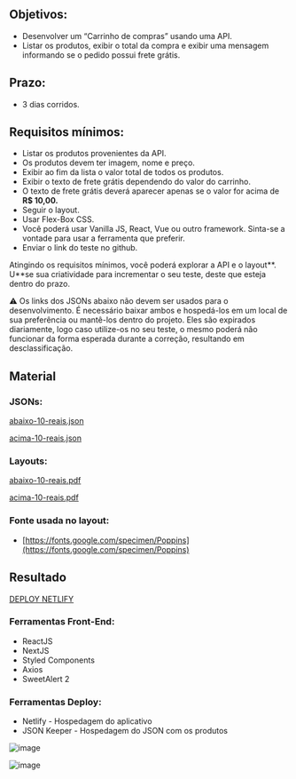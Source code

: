 ## Objetivos:

- Desenvolver um “Carrinho de compras” usando uma API.
- Listar os produtos, exibir o total da compra e exibir uma mensagem informando se o pedido possui frete grátis.

## **Prazo:**

- 3 dias corridos.

## **Requisitos mínimos:**

- Listar os produtos provenientes da API.
- Os produtos devem ter imagem, nome e preço.
- Exibir ao fim da lista o valor total de todos os produtos.
- Exibir o texto de frete grátis dependendo do valor do carrinho.
- O texto de frete grátis deverá aparecer apenas se o valor for acima de **R$ 10,00.**
- Seguir o layout.
- Usar Flex-Box CSS.
- Você poderá usar Vanilla JS, React, Vue ou outro framework. Sinta-se a vontade para usar a ferramenta que preferir.
- Enviar o link do teste no github.

Atingindo os requisitos mínimos, você poderá explorar a API e o layout**. U**se sua criatividade para incrementar o seu teste, deste que esteja dentro do prazo.

<aside>
⚠️ Os links dos JSONs abaixo não devem ser usados para o desenvolvimento. É necessário baixar ambos e hospedá-los em um local de sua preferência ou mantê-los dentro do projeto. Eles são expirados diariamente, logo caso utilize-os no seu teste, o mesmo poderá não funcionar da forma esperada durante a correção, resultando em desclassificação.

</aside>

## Material

### JSONs:

[abaixo-10-reais.json](https://s3-us-west-2.amazonaws.com/secure.notion-static.com/5bbd6fdd-abae-411d-96cc-1a5d76d3803b/abaixo-10-reais.json)

[acima-10-reais.json](https://s3-us-west-2.amazonaws.com/secure.notion-static.com/11b895d0-bc64-4f3a-bfa9-7c652be8d415/acima-10-reais.json)

### Layouts:

[abaixo-10-reais.pdf](https://s3-us-west-2.amazonaws.com/secure.notion-static.com/d32fad8d-ce46-4889-8c02-fee5d53c5eb2/abaixo-10-reais.pdf)

[acima-10-reais.pdf](https://s3-us-west-2.amazonaws.com/secure.notion-static.com/d6bdd2c6-d068-4645-bf47-558c0153ea93/acima-10-reais.pdf)

### Fonte usada no layout:

- [https://fonts.google.com/specimen/Poppins](https://fonts.google.com/specimen/Poppins)

## Resultado

[DEPLOY NETLIFY](https://61e06ee0bf95b700072751b5--epic-tesla-9dea22.netlify.app/)

### **Ferramentas Front-End:**
- ReactJS
- NextJS
- Styled Components
- Axios
- SweetAlert 2

### **Ferramentas Deploy:**
- Netlify - Hospedagem do aplicativo
- JSON Keeper - Hospedagem do JSON com os produtos

![image](https://user-images.githubusercontent.com/32493395/149389548-77344b07-d394-45ab-a311-d47160dfea92.png)

![image](https://user-images.githubusercontent.com/32493395/149389706-248e6d72-451c-42a3-b7ec-c8e3f2f28b41.png)

